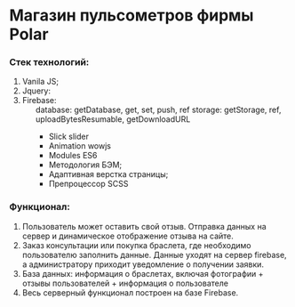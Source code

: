 # Магазин пульсометров фирмы Polar

### Стек технологий: ###
<ol>
  <li>Vanila JS;</li>
  <li>Jquery:</li>
  <li>Firebase:
    <ul>
      database: getDatabase, get, set, push, ref
      storage: getStorage, ref, uploadBytesResumable, getDownloadURL
    <ul>
  </li>
  <li>Slick slider</li>
  <li>Animation wowjs</li>
  <li>Modules ES6</li>
  <li>Методология БЭМ;</li>
  <li>Адаптивная верстка страницы;</li>
  <li>Препроцессор SCSS</li>
</ol>

### Функционал: ###
  <ol>
  <li>Пользователь может оставить свой отзыв. Отправка данных на сервер и динамическое отображение отзыва на сайте.</li>
  <li>Заказ консультации или покупка браслета, где необходимо пользователю заполнить данные. Данные уходят на сервер firebase, а администратору приходит уведомление о получении заявки.</li>
  <li>База данных: информация о браслетах, включая фотографии + отзывы пользователей + информация о пользователе</li>
  <li>Весь серверный функционал построен на базе Firebase.</li>
</ol>
  
  
 
  








